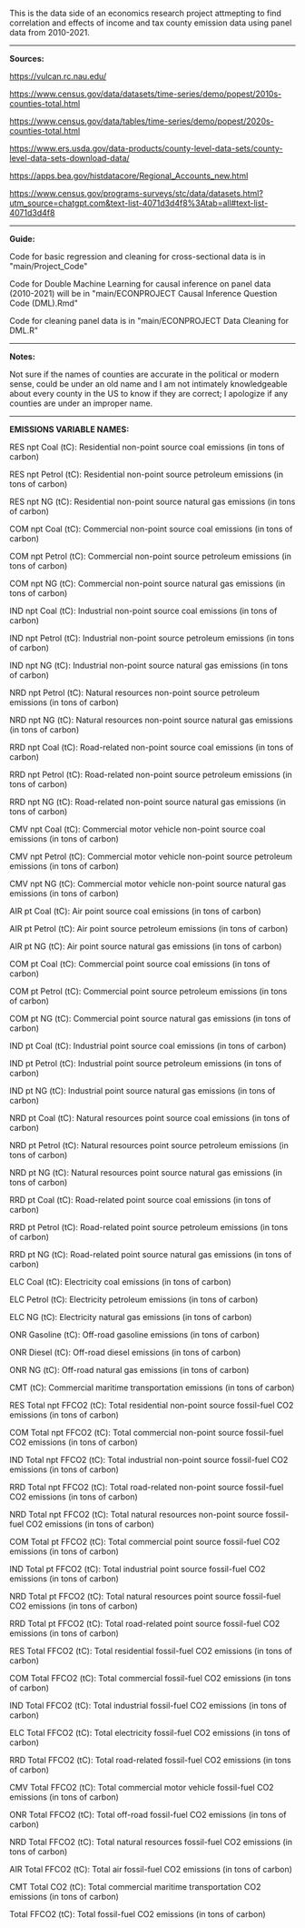 This is the data side of an economics research project attmepting to find correlation and effects of income and tax county emission data using panel data from 2010-2021.

_____________________________________________________________________________________________________________________________________________________


**Sources:**

https://vulcan.rc.nau.edu/

https://www.census.gov/data/datasets/time-series/demo/popest/2010s-counties-total.html

https://www.census.gov/data/tables/time-series/demo/popest/2020s-counties-total.html

https://www.ers.usda.gov/data-products/county-level-data-sets/county-level-data-sets-download-data/

https://apps.bea.gov/histdatacore/Regional_Accounts_new.html

https://www.census.gov/programs-surveys/stc/data/datasets.html?utm_source=chatgpt.com&text-list-4071d3d4f8%3Atab=all#text-list-4071d3d4f8
_____________________________________________________________________________________________________________________________________________________

**Guide:**

Code for basic regression and cleaning for cross-sectional data is in "main/Project_Code"

Code for Double Machine Learning for causal inference on panel data (2010-2021) will be in "main/ECONPROJECT Causal Inference Question Code (DML).Rmd"

Code for cleaning panel data is in "main/ECONPROJECT Data Cleaning for DML.R"

_____________________________________________________________________________________________________________________________________________________

**Notes:**

Not sure if the names of counties are accurate in the political or modern sense, could be under an old name and 
I am not intimately knowledgeable about every county in the US to know if they are correct; I apologize if any 
counties are under an improper name.

_____________________________________________________________________________________________________________________________________________________


**EMISSIONS VARIABLE NAMES:**


RES npt Coal (tC): Residential non-point source coal emissions (in tons of carbon)

RES npt Petrol (tC): Residential non-point source petroleum emissions (in tons of carbon)

RES npt NG (tC): Residential non-point source natural gas emissions (in tons of carbon)

COM npt Coal (tC): Commercial non-point source coal emissions (in tons of carbon)

COM npt Petrol (tC): Commercial non-point source petroleum emissions (in tons of carbon)

COM npt NG (tC): Commercial non-point source natural gas emissions (in tons of carbon)

IND npt Coal (tC): Industrial non-point source coal emissions (in tons of carbon)

IND npt Petrol (tC): Industrial non-point source petroleum emissions (in tons of carbon)

IND npt NG (tC): Industrial non-point source natural gas emissions (in tons of carbon)

NRD npt Petrol (tC): Natural resources non-point source petroleum emissions (in tons of carbon)

NRD npt NG (tC): Natural resources non-point source natural gas emissions (in tons of carbon)

RRD npt Coal (tC): Road-related non-point source coal emissions (in tons of carbon)

RRD npt Petrol (tC): Road-related non-point source petroleum emissions (in tons of carbon)

RRD npt NG (tC): Road-related non-point source natural gas emissions (in tons of carbon)

CMV npt Coal (tC): Commercial motor vehicle non-point source coal emissions (in tons of carbon)

CMV npt Petrol (tC): Commercial motor vehicle non-point source petroleum emissions (in tons of carbon)

CMV npt NG (tC): Commercial motor vehicle non-point source natural gas emissions (in tons of carbon)

AIR pt Coal (tC): Air point source coal emissions (in tons of carbon)

AIR pt Petrol (tC): Air point source petroleum emissions (in tons of carbon)

AIR pt NG (tC): Air point source natural gas emissions (in tons of carbon)

COM pt Coal (tC): Commercial point source coal emissions (in tons of carbon)

COM pt Petrol (tC): Commercial point source petroleum emissions (in tons of carbon)

COM pt NG (tC): Commercial point source natural gas emissions (in tons of carbon)

IND pt Coal (tC): Industrial point source coal emissions (in tons of carbon)

IND pt Petrol (tC): Industrial point source petroleum emissions (in tons of carbon)

IND pt NG (tC): Industrial point source natural gas emissions (in tons of carbon)

NRD pt Coal (tC): Natural resources point source coal emissions (in tons of carbon)

NRD pt Petrol (tC): Natural resources point source petroleum emissions (in tons of carbon)

NRD pt NG (tC): Natural resources point source natural gas emissions (in tons of carbon)

RRD pt Coal (tC): Road-related point source coal emissions (in tons of carbon)

RRD pt Petrol (tC): Road-related point source petroleum emissions (in tons of carbon)

RRD pt NG (tC): Road-related point source natural gas emissions (in tons of carbon)

ELC Coal (tC): Electricity coal emissions (in tons of carbon)

ELC Petrol (tC): Electricity petroleum emissions (in tons of carbon)

ELC NG (tC): Electricity natural gas emissions (in tons of carbon)

ONR Gasoline (tC): Off-road gasoline emissions (in tons of carbon)

ONR Diesel (tC): Off-road diesel emissions (in tons of carbon)

ONR NG (tC): Off-road natural gas emissions (in tons of carbon)

CMT (tC): Commercial maritime transportation emissions (in tons of carbon)

RES Total npt FFCO2 (tC): Total residential non-point source fossil-fuel CO2 emissions (in tons of carbon)

COM Total npt FFCO2 (tC): Total commercial non-point source fossil-fuel CO2 emissions (in tons of carbon)

IND Total npt FFCO2 (tC): Total industrial non-point source fossil-fuel CO2 emissions (in tons of carbon)

RRD Total npt FFCO2 (tC): Total road-related non-point source fossil-fuel CO2 emissions (in tons of carbon)

NRD Total npt FFCO2 (tC): Total natural resources non-point source fossil-fuel CO2 emissions (in tons of carbon)

COM Total pt FFCO2 (tC): Total commercial point source fossil-fuel CO2 emissions (in tons of carbon)

IND Total pt FFCO2 (tC): Total industrial point source fossil-fuel CO2 emissions (in tons of carbon)

NRD Total pt FFCO2 (tC): Total natural resources point source fossil-fuel CO2 emissions (in tons of carbon)

RRD Total pt FFCO2 (tC): Total road-related point source fossil-fuel CO2 emissions (in tons of carbon)

RES Total FFCO2 (tC): Total residential fossil-fuel CO2 emissions (in tons of carbon)

COM Total FFCO2 (tC): Total commercial fossil-fuel CO2 emissions (in tons of carbon)

IND Total FFCO2 (tC): Total industrial fossil-fuel CO2 emissions (in tons of carbon)

ELC Total FFCO2 (tC): Total electricity fossil-fuel CO2 emissions (in tons of carbon)

RRD Total FFCO2 (tC): Total road-related fossil-fuel CO2 emissions (in tons of carbon)

CMV Total FFCO2 (tC): Total commercial motor vehicle fossil-fuel CO2 emissions (in tons of carbon)

ONR Total FFCO2 (tC): Total off-road fossil-fuel CO2 emissions (in tons of carbon)

NRD Total FFCO2 (tC): Total natural resources fossil-fuel CO2 emissions (in tons of carbon)

AIR Total FFCO2 (tC): Total air fossil-fuel CO2 emissions (in tons of carbon)

CMT Total CO2 (tC): Total commercial maritime transportation CO2 emissions (in tons of carbon)

Total FFCO2 (tC): Total fossil-fuel CO2 emissions (in tons of carbon)

